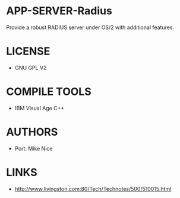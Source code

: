 APP-SERVER-Radius
=================

Provide a robust RADIUS server under OS/2 with additional features.

LICENSE
===============
* GNU GPL V2

COMPILE TOOLS
===============
* IBM Visual Age C++

AUTHORS
===============
* Port: Mike Nice

LINKS
===============
* http://www.livingston.com:80/Tech/Technotes/500/510015.html
